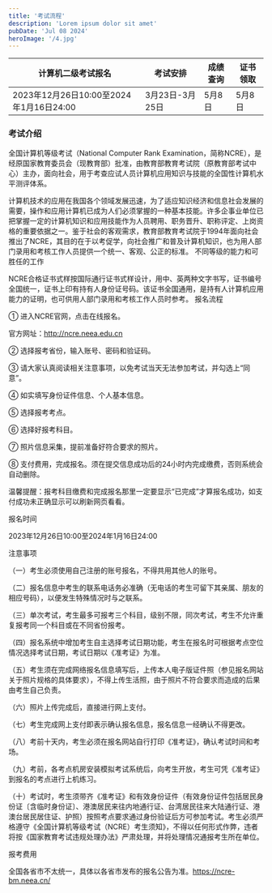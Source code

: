 ```yaml
---
title: '考试流程'
description: 'Lorem ipsum dolor sit amet'
pubDate: 'Jul 08 2024'
heroImage: '/4.jpg'
---
```





| 计算机二级考试报名      | 考试安排 | 成绩查询| 证书领取| 
| ----------- | ----------- | ----------- | ----------- | 
| 2023年12月26日10:00至2024年1月16日24:00      | 3月23日-3月25日       |  5月8日 | 5月8日   |


### 考试介绍
全国计算机等级考试（National Computer Rank Examination，简称NCRE），是经原国家教育委员会（现教育部）批准，由教育部教育考试院（原教育部考试中心）主办，面向社会，用于考查应试人员计算机应用知识与技能的全国性计算机水平测评体系。

计算机技术的应用在我国各个领域发展迅速，为了适应知识经济和信息社会发展的需要，操作和应用计算机已成为人们必须掌握的一种基本技能。许多企事业单位已把掌握一定的计算机知识和应用技能作为人员聘用、职务晋升、职称评定、上岗资格的重要依据之一。鉴于社会的客观需求，教育部教育考试院于1994年面向社会推出了NCRE，其目的在于以考促学，向社会推广和普及计算机知识，也为用人部门录用和考核工作人员提供一个统一、客观、公正的标准。
不同等级的能力和可胜任的工作

NCRE合格证书式样按国际通行证书式样设计，用中、英两种文字书写，证书编号全国统一，证书上印有持有人身份证号码。该证书全国通用，是持有人计算机应用能力的证明，也可供用人部门录用和考核工作人员时参考。
报名流程

① 进入NCRE官网，点击在线报名。

官方网址：http://ncre.neea.edu.cn

② 选择报考省份，输入账号、密码和验证码。

③ 请大家认真阅读相关注意事项，以免考试当天无法参加考试，并勾选上“同意”。

④ 如实填写身份证件信息、个人基本信息。

⑤ 选择报考考点。

⑥ 选择好报考科目。

⑦ 照片信息采集，提前准备好符合要求的照片。

⑧ 支付费用，完成报名。须在提交信息成功后的24小时内完成缴费，否则系统会自动删除。

温馨提醒：报考科目缴费和完成报名那里一定要显示“已完成”才算报名成功，如支付成功未正确显示可以刷新网页看看。

报名时间

2023年12月26日10:00至2024年1月16日24:00

注意事项

（一）考生必须使用自己注册的账号报名，不得共用其他人的账号。

（二）报名信息中考生的联系电话务必准确（无电话的考生可留下其亲属、朋友的相应号码），以便发生特殊情况时与之联系。

（三）单次考试，考生最多可报考三个科目，级别不限，同次考试，考生不允许重复报考同一个科目或在不同省份报考。

（四）报名系统中增加考生自主选择考试日期功能，考生在报名时可根据考点空位情况选择考试日期，考试日期以《准考证》为准。

（五）考生须在完成网络报名信息填写后，上传本人电子版证件照（参见报名网站关于照片规格的具体要求），不得上传生活照，由于照片不符合要求而造成的后果由考生自己负责。

（六）照片上传完成后，直接进行网上支付。

（七）考生完成网上支付即表示确认报名信息，报名信息一经确认不得更改。

（八）考前十天内，考生必须在报名网站自行打印《准考证》，确认考试时间和考场。

（九）考前，各考点机房安装模拟考试系统后，向考生开放，考生可凭《准考证》到报名的考点进行上机练习。

（十）考试时，考生须带齐《准考证》和有效身份证件（有效身份证件包括居民身份证〔含临时身份证〕、港澳居民来往内地通行证、台湾居民往来大陆通行证、港澳台居民居住证、护照）按照考点要求通过身份验证后方可参加考试。考生必须严格遵守《全国计算机等级考试（NCRE）考生须知》，不得以任何形式作弊，违者将按《国家教育考试违规处理办法》严肃处理，并将处理情况通报考生所在单位。

报考费用

全国各省市不太统一，具体以各省市发布的报名公告为准。https://ncre-bm.neea.cn/
